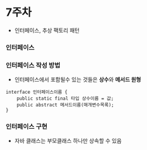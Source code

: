 # 7주차

* 인터페이스, 추상 팩토리 패턴

### 인터페이스



### 인터페이스 작성 방법

* 인터페이스에서 포함될수 있는 것들은 **상수**와 **메서드 원형**

```
interface 인터페이스이름 {
    public static final 타입 상수이름 = 값;
    public abstract 메서드이름(매개변수목록);
}
```

### 인터페이스 구현

- 자바 클래스는 부모클래스 하나만 상속할 수 있음



